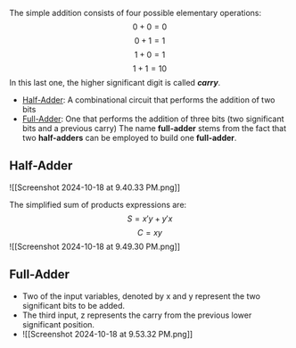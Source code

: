 The simple addition consists of four possible elementary operations:
$$0+0=0$$
$$0+1=1$$
$$1+0=1$$
$$1+1=10$$
In this last one, the higher significant digit is called **_carry_**. 
- <u>Half-Adder</u>: A combinational circuit that performs the addition of two bits
- <u>Full-Adder</u>: One that performs the addition of three bits (two significant bits and a previous carry)
The name **full-adder** stems from the fact that two **half-adders** can be employed to build one **full-adder**.

## Half-Adder
![[Screenshot 2024-10-18 at 9.40.33 PM.png]]

The simplified sum of products expressions are:
$$S=x'y+y'x$$
$$C=xy$$
![[Screenshot 2024-10-18 at 9.49.30 PM.png]]

## Full-Adder
- Two of the input variables, denoted by x and y represent the two significant bits to be added.
- The third input, z represents the carry from the previous lower significant position.
- ![[Screenshot 2024-10-18 at 9.53.32 PM.png]]
